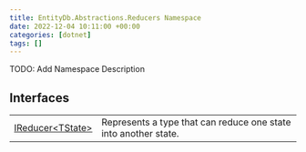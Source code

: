 ```yaml
---
title: EntityDb.Abstractions.Reducers Namespace
date: 2022-12-04 10:11:00 +00:00
categories: [dotnet]
tags: []
---
```



TODO: Add Namespace Description

## Interfaces
<table><tr><td><!--/posts/dotnet-entitydb-abstractions-reducers-ireducer`1--><a href='#'>IReducer&lt;TState&gt;</a></td><td>
Represents a type that can reduce one state into another state.
</td></tr></table>
